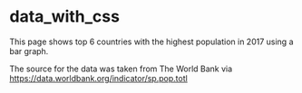 # data_with_css

This page shows top 6 countries with the highest population in 2017 using a bar graph.

The source for the data was taken from The World Bank via https://data.worldbank.org/indicator/sp.pop.totl


